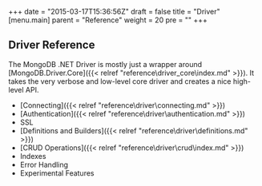 +++
date = "2015-03-17T15:36:56Z"
draft = false
title = "Driver"
[menu.main]
  parent = "Reference"
  weight = 20
  pre = "<i class='fa'></i>"
+++

## Driver Reference

The MongoDB .NET Driver is mostly just a wrapper around [MongoDB.Driver.Core]({{< relref "reference\driver_core\index.md" >}}). It takes the very verbose and low-level core driver and creates a nice high-level API.

- [Connecting]({{< relref "reference\driver\connecting.md" >}})
- [Authentication]({{< relref "reference\driver\authentication.md" >}})
- SSL
- [Definitions and Builders]({{< relref "reference\driver\definitions.md" >}})
- [CRUD Operations]({{< relref "reference\driver\crud\index.md" >}})
- Indexes
- Error Handling
- Experimental Features